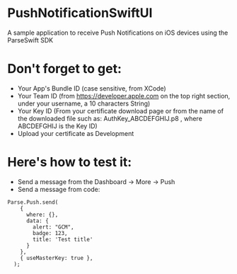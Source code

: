 # PushNotificationSwiftUI
A sample application to receive Push Notifications on iOS devices using the ParseSwift SDK

# Don't forget to get:
- Your App's Bundle ID (case sensitive, from XCode)
- Your Team ID (from https://developer.apple.com on the top right section, under your username, a 10 characters String)
- Your Key ID (From your certificate download page or from the name of the downloaded file such as: AuthKey_ABCDEFGHIJ.p8 , where ABCDEFGHIJ is the Key ID)
- Upload your certificate as Development

# Here's how to test it:
- Send a message from the Dashboard -> More -> Push
- Send a message from code:

```
Parse.Push.send(
    {
      where: {},
      data: {
        alert: "GCM",
        badge: 123,
        title: 'Test title'
      }
    },
    { useMasterKey: true },
  );
```
